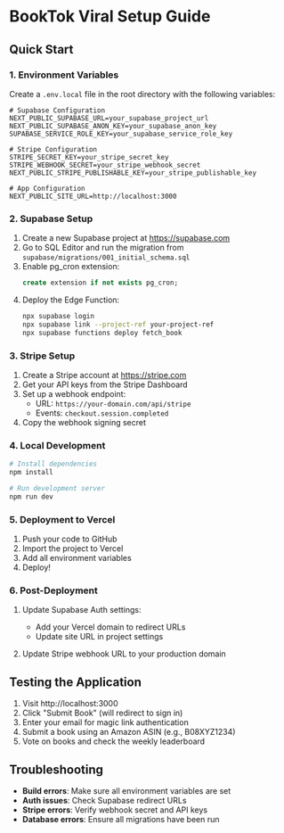 # BookTok Viral Setup Guide

## Quick Start

### 1. Environment Variables
Create a `.env.local` file in the root directory with the following variables:

```env
# Supabase Configuration
NEXT_PUBLIC_SUPABASE_URL=your_supabase_project_url
NEXT_PUBLIC_SUPABASE_ANON_KEY=your_supabase_anon_key
SUPABASE_SERVICE_ROLE_KEY=your_supabase_service_role_key

# Stripe Configuration
STRIPE_SECRET_KEY=your_stripe_secret_key
STRIPE_WEBHOOK_SECRET=your_stripe_webhook_secret
NEXT_PUBLIC_STRIPE_PUBLISHABLE_KEY=your_stripe_publishable_key

# App Configuration
NEXT_PUBLIC_SITE_URL=http://localhost:3000
```

### 2. Supabase Setup

1. Create a new Supabase project at https://supabase.com
2. Go to SQL Editor and run the migration from `supabase/migrations/001_initial_schema.sql`
3. Enable pg_cron extension:
   ```sql
   create extension if not exists pg_cron;
   ```
4. Deploy the Edge Function:
   ```bash
   npx supabase login
   npx supabase link --project-ref your-project-ref
   npx supabase functions deploy fetch_book
   ```

### 3. Stripe Setup

1. Create a Stripe account at https://stripe.com
2. Get your API keys from the Stripe Dashboard
3. Set up a webhook endpoint:
   - URL: `https://your-domain.com/api/stripe`
   - Events: `checkout.session.completed`
4. Copy the webhook signing secret

### 4. Local Development

```bash
# Install dependencies
npm install

# Run development server
npm run dev
```

### 5. Deployment to Vercel

1. Push your code to GitHub
2. Import the project to Vercel
3. Add all environment variables
4. Deploy!

### 6. Post-Deployment

1. Update Supabase Auth settings:
   - Add your Vercel domain to redirect URLs
   - Update site URL in project settings

2. Update Stripe webhook URL to your production domain

## Testing the Application

1. Visit http://localhost:3000
2. Click "Submit Book" (will redirect to sign in)
3. Enter your email for magic link authentication
4. Submit a book using an Amazon ASIN (e.g., B08XYZ1234)
5. Vote on books and check the weekly leaderboard

## Troubleshooting

- **Build errors**: Make sure all environment variables are set
- **Auth issues**: Check Supabase redirect URLs
- **Stripe errors**: Verify webhook secret and API keys
- **Database errors**: Ensure all migrations have been run 